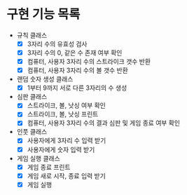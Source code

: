 # 구현 기능 목록

- 규칙 클래스
  - [x] 3자리 수의 유효성 검사
  - [x] 3자리 수의 0, 같은 수 존재 여부 확인
  - [x] 컴퓨터, 사용자 3자리 수의 스트라이크 갯수 반환
  - [x] 컴퓨터, 사용자 3자리 수의 볼 갯수 반환
- 랜덤 숫자 생성 클래스
  - [x] 1부터 9까지 서로 다른 3자리의 수 생성
- 심판 클래스
  - [x] 스트라이크, 볼, 낫싱 여부 확인
  - [x] 스트라이크, 볼, 낫싱 프린트
  - [x] 컴퓨터, 사용자 3자리 수의 결과 심판 및 게임 종료 여부 확인
- 인풋 클래스
  - [x] 사용자에게 3자리 수 입력 받기
  - [x] 사용자에게 숫자 입력 받기
- 게임 실행 클래스
  - [x] 게임 종료 프린트
  - [x] 게임 새로 시작, 종료 입력 받기
  - [x] 게임 실행